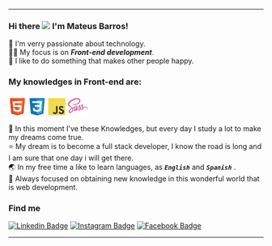 ***
### Hi there <img src="https://raw.githubusercontent.com/kaueMarques/kaueMarques/master/hi.gif" width="30px"> I'm **Mateus Barros**!

:yellow_heart: I'm verry passionate about technology. <br>
:man_technologist: My focus is on *__Front-end development__*. <br>
:star_struck: I like to do something that makes other people happy. </br>

### My knowledges in Front-end are:

<code><img src="https://raw.githubusercontent.com/devicons/devicon/master/icons/html5/html5-original.svg" width="35"/></code>
<code><img src="https://raw.githubusercontent.com/devicons/devicon/master/icons/css3/css3-original.svg" width="35"/></code>
<code><img src="https://raw.githubusercontent.com/devicons/devicon/master/icons/javascript/javascript-original.svg" width="35"/></code>
<code><img src="https://raw.githubusercontent.com/devicons/devicon/master/icons/sass/sass-original.svg" width="40"></code>

:rocket: In this moment I've these Knowledges, but every day I study a lot to make my dreams come true. <br>
:star: My dream is to become a full stack developer, I know the road is long and I am sure that one day i will get there. <br>
:earth_asia: In my free time a like to learn languages, as **_`English`_** and **_`Spanish`_** . <br>
:abacus: Always focused on obtaining new knowledge in this wonderful world that is web development. <br>

### Find me

[![Linkedin Badge](https://img.shields.io/badge/-Linkedin-blue?style=flat-square&logo=Linkedin&logoColor=white&link=https://www.linkedin.com/in/mateus-barros-a7a78b159/)](https://www.linkedin.com/in/mateus-barros-a7a78b159/)
[![Instagram Badge](https://img.shields.io/badge/-Instagram-b5179e?style=flat-square&logo=Instagram&logoColor=white&link=https://www.linkedin.com/in/mateus-barros-a7a78b159/)](https://www.instagram.com/mattews20barros/)
[![Facebook Badge](https://img.shields.io/badge/-Facebook-0d41e1?style=flat-square&logo=Facebook&logoColor=white&link=https://www.facebook.com/Mateus-Barros/)](https://www.facebook.com/MateusSylwa/)
***
